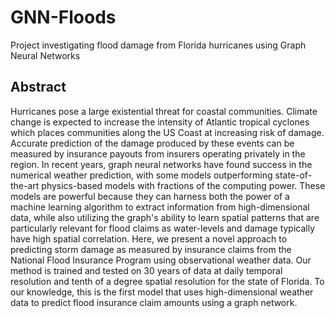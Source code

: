 # GNN-Floods
Project investigating flood damage from Florida hurricanes using Graph Neural Networks

## Abstract
Hurricanes pose a large existential threat for coastal communities. Climate change is expected to increase the intensity of Atlantic tropical cyclones which places communities along the US Coast at increasing risk of damage. Accurate prediction of the damage produced by these events can be measured by insurance payouts from insurers operating privately in the region. In recent years, graph neural networks have found success in the numerical weather prediction, with some models outperforming state-of-the-art physics-based models with fractions of the computing power. These models are powerful because they can harness both the power of a machine learning algorithm to extract information from high-dimensional data, while also utilizing the graph's ability to learn spatial patterns that are particularly relevant for flood claims as water-levels and damage typically have high spatial correlation. Here, we present a novel approach to predicting storm damage as measured by insurance claims from the National Flood Insurance Program using observational weather data. Our method is trained and tested on 30 years of data at daily temporal resolution and tenth of a degree spatial resolution for the state of Florida. To our knowledge, this is the first model that uses high-dimensional weather data to predict flood insurance claim amounts using a graph network. 